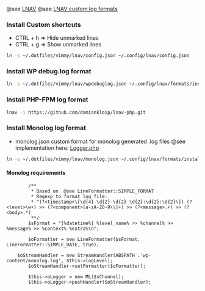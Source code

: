 @see [LNAV](https://github.com/tstack/lnav/)
@see [LNAV custom log formats](https://docs.lnav.org/en/latest/formats.html)

### Install Custom shortcuts
* CTRL + h => Hide unmarked lines
* CTRL + g => Show unmarked lines

```bash
ln -s ~/.dotfiles/vimmy/lnav/config.json ~/.config/lnav/config.json
```

### Install WP debug.log format
```bash
ln -s ~/.dotfiles/vimmy/lnav/wpdebuglog.json ~/.config/lnav/formats/installed/wpdebuglog.json
```

### Install PHP-FPM log format
```bash
lnav -i https://github.com/damiankloip/lnav-php.git
```

### Install Monolog log format
- monolog.json
custom format for monolog generated .log files 
@see implementation here: [Logger.php](https://bitbucket.org/vareseweb/v2media_paywall/raw/e608dd0325aee94d119a6c3440d2c4e8c9a0e641/backend/classes/src/V2mPaywall/Logger.php)

```bash
ln -s ~/.dotfiles/vimmy/lnav/monolog.json ~/.config/lnav/formats/installed/monolog.json
```

#### Monolog requirements
```
		/**
		 * Based on  @see LineFormatter::SIMPLE_FORMAT
		 * Regexp to format log file:
		 * ^(?<timestamp>\[\d{4}-\d{2}-\d{2} \d{2}:\d{2}:\d{2}\]) (?<level>\w+) >> (?<component>[a-zA-Z0-9\\]+) >> (?<message>.+) >> (?<body>.*)
		 **/
		$sFormat = "[%datetime%] %level_name% >> %channel% >> %message% >> %context% %extra%\n";

		$oFormatter = new LineFormatter($sFormat, LineFormatter::SIMPLE_DATE, true);

    $oStreamHandler = new StreamHandler(ABSPATH .'wp-content/monolog.log', $this->logLevel);
 		$oStreamHandler->setFormatter($oFormatter);

		$this->oLogger = new ML($sChannel);
		$this->oLogger->pushHandler($oStreamHandler);
```
